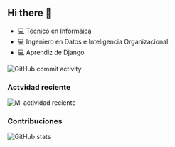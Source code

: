## Hi there 👋

- :computer: Técnico en Informáica
- :computer: Ingeniero en Datos e Inteligencia Organizacional
- :computer: Aprendiz de Django

![GitHub commit activity](https://img.shields.io/github/commit-activity/m/marco-wh/marco-wh)


### Actvidad reciente
![Mi actividad reciente](https://github-readme-stats.vercel.app/api?username=marco-wh&show_icons=true&hide_title=true)

### Contribuciones
![GitHub stats](https://github-readme-stats.vercel.app/api?username=marco-wh)
